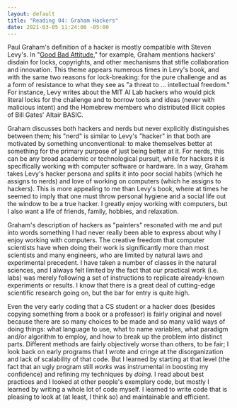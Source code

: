 ```yaml
--- 
layout: default
title: "Reading 04: Graham Hackers"
date: 2021-03-05 11:24:00 -05:00
--- 
```


Paul Graham's definition of a hacker is mostly compatible with Steven Levy's. In "[Good Bad Attitude](http://www.paulgraham.com/gba.html)," for example, Graham mentions hackers' disdain for locks, copyrights, and other mechanisms that stifle collaboration and innovation. This theme appears numerous times in Levy's book, and with the same two reasons for lock-breaking: for the pure challenge and as a form of resistance to what they see as "a threat to ... intellectual freedom." For instance, Levy writes about the MIT AI Lab hackers who would pick literal locks for the challenge and to borrow tools and ideas (never with malicious intent) and the Homebrew members who distributed illicit copies of Bill Gates' Altair BASIC.

Graham discusses both hackers and nerds but never explicitly distinguishes between them; his "nerd" is similar to Levy's "hacker" in that both are motivated by something unconventional: to make themselves better at something for the primary purpose of just being better at it. For nerds, this can be any broad academic or technological pursuit, while for hackers it is specifically working with computer software or hardware. In a way, Graham takes Levy's hacker persona and splits it into poor social habits (which he assigns to nerds) and love of working on computers (which he assigns to hackers). This is more appealing to me than Levy's book, where at times he seemed to imply that one must throw personal hygiene and a social life out the window to be a true hacker. I greatly enjoy working with computers, but I also want a life of friends, family, hobbies, and relaxation.

Graham's description of hackers as "painters" resonated with me and put into words something I had never really been able to express about why I enjoy working with computers. The creative freedom that computer scientists have when doing their work is significantly more than most scientists and many engineers, who are limited by natural laws and experimental precedent. I have taken a number of classes in the natural sciences, and I always felt limited by the fact that our practical work (i.e. labs) was merely following a set of instructions to replicate already-known experiments or results. I know that there is a great deal of cutting-edge scientific research going on, but the bar for entry is quite high.

Even the very early coding that a CS student or a hacker does (besides copying something from a book or a professor) is fairly original and novel because there are so many choices to be made and so many valid ways of doing things: what language to use, what to name variables, what paradigm and/or algorithm to employ, and how to break up the problem into distinct parts. Different methods are fairly objectively worse than others, to be fair; I look back on early programs that I wrote and cringe at the disorganization and lack of scalability of that code. But I learned by starting at that level (the fact that an ugly program still *works* was instrumental in boosting my confidence) and refining my techniques by *doing*. I read about best practices and I looked at other people's exemplary code, but mostly I learned by writing a whole lot of code myself. I learned to write code that is pleasing to look at (at least, I think so) and maintainable and efficient.
